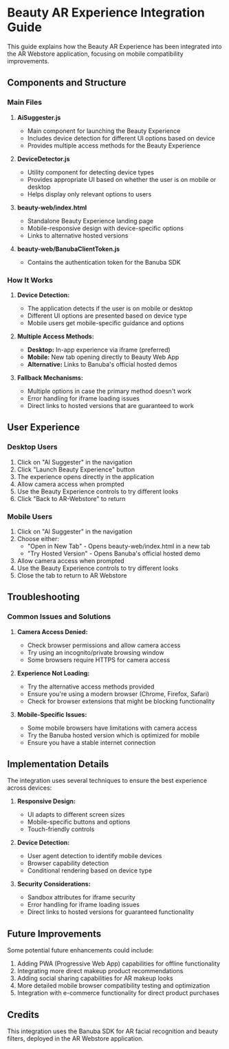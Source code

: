 # Beauty AR Experience Integration Guide

This guide explains how the Beauty AR Experience has been integrated into the AR Webstore application, focusing on mobile compatibility improvements.

## Components and Structure

### Main Files

1. **AiSuggester.js**
   - Main component for launching the Beauty Experience
   - Includes device detection for different UI options based on device
   - Provides multiple access methods for the Beauty Experience

2. **DeviceDetector.js**
   - Utility component for detecting device types
   - Provides appropriate UI based on whether the user is on mobile or desktop
   - Helps display only relevant options to users

3. **beauty-web/index.html**
   - Standalone Beauty Experience landing page
   - Mobile-responsive design with device-specific options
   - Links to alternative hosted versions

4. **beauty-web/BanubaClientToken.js**
   - Contains the authentication token for the Banuba SDK

### How It Works

1. **Device Detection:**
   - The application detects if the user is on mobile or desktop
   - Different UI options are presented based on device type
   - Mobile users get mobile-specific guidance and options

2. **Multiple Access Methods:**
   - **Desktop:** In-app experience via iframe (preferred)
   - **Mobile:** New tab opening directly to Beauty Web App
   - **Alternative:** Links to Banuba's official hosted demos

3. **Fallback Mechanisms:**
   - Multiple options in case the primary method doesn't work
   - Error handling for iframe loading issues
   - Direct links to hosted versions that are guaranteed to work

## User Experience

### Desktop Users

1. Click on "AI Suggester" in the navigation
2. Click "Launch Beauty Experience" button
3. The experience opens directly in the application
4. Allow camera access when prompted
5. Use the Beauty Experience controls to try different looks
6. Click "Back to AR-Webstore" to return

### Mobile Users

1. Click on "AI Suggester" in the navigation
2. Choose either:
   - "Open in New Tab" - Opens beauty-web/index.html in a new tab
   - "Try Hosted Version" - Opens Banuba's official hosted demo
3. Allow camera access when prompted
4. Use the Beauty Experience controls to try different looks
5. Close the tab to return to AR Webstore

## Troubleshooting

### Common Issues and Solutions

1. **Camera Access Denied:**
   - Check browser permissions and allow camera access
   - Try using an incognito/private browsing window
   - Some browsers require HTTPS for camera access

2. **Experience Not Loading:**
   - Try the alternative access methods provided
   - Ensure you're using a modern browser (Chrome, Firefox, Safari)
   - Check for browser extensions that might be blocking functionality

3. **Mobile-Specific Issues:**
   - Some mobile browsers have limitations with camera access
   - Try the Banuba hosted version which is optimized for mobile
   - Ensure you have a stable internet connection

## Implementation Details

The integration uses several techniques to ensure the best experience across devices:

1. **Responsive Design:**
   - UI adapts to different screen sizes
   - Mobile-specific buttons and options
   - Touch-friendly controls

2. **Device Detection:**
   - User agent detection to identify mobile devices
   - Browser capability detection
   - Conditional rendering based on device type

3. **Security Considerations:**
   - Sandbox attributes for iframe security
   - Error handling for iframe loading issues
   - Direct links to hosted versions for guaranteed functionality

## Future Improvements

Some potential future enhancements could include:

1. Adding PWA (Progressive Web App) capabilities for offline functionality
2. Integrating more direct makeup product recommendations
3. Adding social sharing capabilities for AR makeup looks
4. More detailed mobile browser compatibility testing and optimization
5. Integration with e-commerce functionality for direct product purchases

## Credits

This integration uses the Banuba SDK for AR facial recognition and beauty filters, deployed in the AR Webstore application.